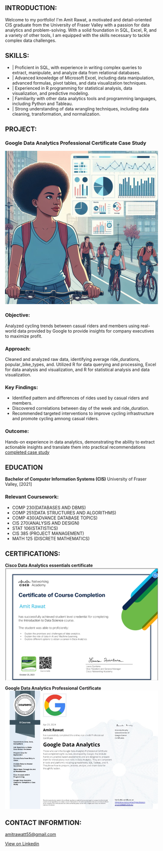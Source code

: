 ## INTRODUCTION:
Welcome to my portfolio! I'm Amit Rawat, a motivated and detail-oriented CIS graduate from the University of Fraser Valley with a passion for data analytics and problem-solving. With a solid foundation in SQL, Excel, R, and a variety of other tools, I am equipped with the skills necessary to tackle complex data challenges.

## SKILLS:
- | Proficient in SQL, with experience in writing complex queries to extract, manipulate, and analyze data from relational databases.
- | Advanced knowledge of Microsoft Excel, including data manipulation, advanced formulas, pivot tables, and data visualization techniques.
- | Experienced in R programming for statistical analysis, data visualization, and predictive modeling.
- | Familiarity with other data analytics tools and programming languages, including Python and Tableau.
- | Strong understanding of data wrangling techniques, including data cleaning, transformation, and normalization.

## PROJECT: 
### Google Data Analytics Professional Certificate Case Study
![Google capstone case study](case_study_picture.jpeg)

### Objective:
Analyzed cycling trends between casual riders and members using real-world data provided by Google to provide insights for company executives to maximize profit.

### Approach:
Cleaned and analyzed raw data, identifying average ride_durations, popular_bike_types, and.
Utilized R for data querying and processing, Excel for data analysis and visualization, and R for statistical analysis and data visualization.

### Key Findings:
* Identified pattern and differences of rides used by casual riders and members.
* Discovered correlations between day of the week and ride_duration.
* Recommended targeted interventions to improve cycling infrastructure and promote cycling amnong casual riders.

### Outcome:
Hands-on experience in data analytics, demonstrating the ability to extract actionable insights and translate them into practical recommendations
[completed case study](https://rpubs.com/Amitrawatt55/casestudy)

## EDUCATION
**Bachelor of Computer Information Systems (CIS)**
University of Fraser Valley, [2021]

### Relevant Coursework:
* COMP 230(DATABASES AND DBMS)
* COMP 251(DATA STRUCTURES AND ALGORITHMS)
* COMP 430(ADVANCE DATABASE TOPICS)
* CIS 270(ANALYSIS AND DESIGN)
* STAT 106(STATISTICS)
* CIS 385 (PROJECT MANAGEMENT)
* MATH 125 (DISCRETE MATHEMATICS)

## CERTIFICATIONS:
**Cisco Data Analytics essentials certificate**
![Certificate](cisco_certificate.jpg)

**Google Data Analytics Professional Certificate**
![Certificate](course_certificate.jpg)

## CONTACT INFORMTION:
   amitrawatt55@gmail.com
   
   [View on Linkedin](https://www.linkedin.com/in/amit-rawat-0b89a9181/)

